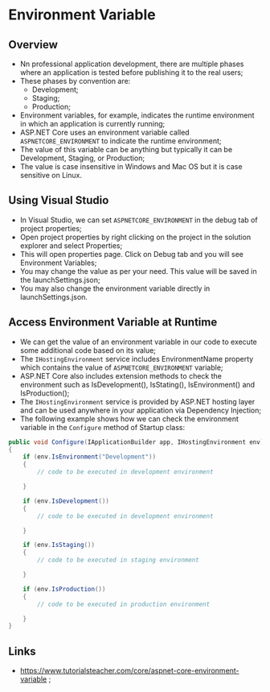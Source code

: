 # Environment Variable

## Overview

- Nn professional application development, there are multiple phases where an application is tested before publishing it to the real users;
- These phases by convention are:
  - Development;
  - Staging;
  - Production;
- Environment variables, for example, indicates the runtime environment in which an application is currently running;
- ASP.NET Core uses an environment variable called `ASPNETCORE_ENVIRONMENT` to indicate the runtime environment;
- The value of this variable can be anything but typically it can be Development, Staging, or Production;
- The value is case insensitive in Windows and Mac OS but it is case sensitive on Linux.

## Using Visual Studio

- In Visual Studio, we can set `ASPNETCORE_ENVIRONMENT` in the debug tab of project properties;
- Open project properties by right clicking on the project in the solution explorer and select Properties;
- This will open properties page. Click on Debug tab and you will see Environment Variables;
- You may change the value as per your need. This value will be saved in the launchSettings.json;
- You may also change the environment variable directly in launchSettings.json.

## Access Environment Variable at Runtime

- We can get the value of an environment variable in our code to execute some additional code based on its value;
- The `IHostingEnvironment` service includes EnvironmentName property which contains the value of `ASPNETCORE_ENVIRONMENT` variable;
- ASP.NET Core also includes extension methods to check the environment such as IsDevelopment(), IsStating(), IsEnvironment() and IsProduction();
- The `IHostingEnvironment` service is provided by ASP.NET hosting layer and can be used anywhere in your application via Dependency Injection;
- The following example shows how we can check the environment variable in the `Configure` method of Startup class:

```c#
public void Configure(IApplicationBuilder app, IHostingEnvironment env)
{
    if (env.IsEnvironment("Development"))
    {
        // code to be executed in development environment

    }

    if (env.IsDevelopment())
    {
        // code to be executed in development environment

    }

    if (env.IsStaging())
    {
        // code to be executed in staging environment

    }

    if (env.IsProduction())
    {
        // code to be executed in production environment

    }
}
```

## Links

- <https://www.tutorialsteacher.com/core/aspnet-core-environment-variable> ;

